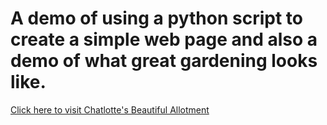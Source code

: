 # A demo of using a python script to create a simple web page and also a demo of what great gardening looks like.

[Click here to visit Chatlotte's Beautiful Allotment](https://softmonster.github.io/BeautifulAllotmentOfChartotte)
